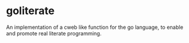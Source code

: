 # goliterate
An implementation of a cweb like function for the go language, to enable and promote real literate programming.
